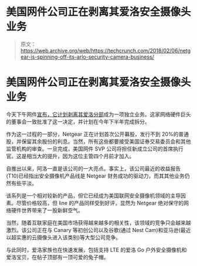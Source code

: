# 美国网件公司正在剥离其爱洛安全摄像头业务 

> 原文：<https://web.archive.org/web/https://techcrunch.com/2018/02/06/netgear-is-spinning-off-its-arlo-security-camera-business/>

# 美国网件公司正在剥离其爱洛安全摄像头业务

今天下午网件[宣布，它计划剥离](https://web.archive.org/web/20221207141647/https://globenewswire.com/news-release/2018/02/06/1333950/0/en/NETGEAR-Announces-Planned-Separation-of-its-Arlo-Business.html)[其爱洛分部](https://web.archive.org/web/20221207141647/https://beta.techcrunch.com/tag/arlo/)成为一项独立业务。这家网络硬件巨头的董事会一致批准了这一决定，并计划在今年下半年完成拆分。

作为这一过程的一部分，Netgear 正在计划首次公开募股，发行不到 20%的普通股，并保留其余股份的利息。当然，所有这些都要接受美国证券交易委员会和其他监管机构的审查。一旦完成，美国网件 SVP 公司将担任新成立公司的首席执行官。这是相当大的提升，因为这位主管四个月前才加入。

自推出以来，阿洛一直是该公司的一大亮点。事实上，该公司最近的收益报告(T10)已经指出安全摄像机产品线是 Netgear 财务成功的驱动力，而其其他业务仍然有些平淡。

该系列是一个相对较新的产品，但它已经成为美国联网安全摄像机领域的主导因素。尽管价格较高，但 line 的产品同样受到好评，显然为 Netgear 绝对保守的网络硬件世界带来了一股新鲜空气。

当然，随着互联家庭在美国市场获得越来越多的相关性，该领域的竞争只会越来越激烈。该公司正在与 Canary 等初创公司以及谷歌(通过 Nest Cam)和亚马逊(最近以超实惠的云摄像头进入该类别)等大型公司竞争。

与此同时，爱洛家族也在快速发展，包括支持 LTE 的爱洛 Go 户外安全摄像机和爱洛宝贝，在帖子顶部有一顶可爱的兔子帽。